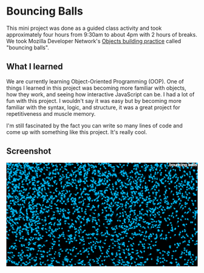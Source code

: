 # Bouncing Balls
This mini project was done as a guided class activity and took approximately four hours from 9:30am to about 4pm with 2 hours of breaks. We took Mozilla Developer Network's [Objects building practice](http://developer.mozilla.org/en-US/docs/Learn/JavaScript/Objects/Object_building_practice) called "bouncing balls". 

## What I learned
We are currently learning Object-Oriented Programming (OOP). One of things I learned in this project was becoming more familiar with objects, how they work, and seeing how interactive JavaScript can be. I had a lot of fun with this project. I wouldn't say it was easy but by becoming more familiar with the syntax, logic, and structure, it was a great project for repetitiveness and muscle memory. 

I'm still fascinated by the fact you can write so many lines of code and come up with something like this project. It's really cool. 

## Screenshot
![Screenshot](screenshot.png)